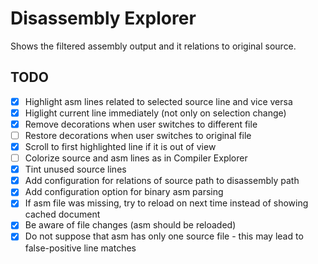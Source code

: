 # Disassembly Explorer

Shows the filtered assembly output and it relations to original source.

## TODO

- [x] Highlight asm lines related to selected source line and vice versa
- [x] Higlight current line immediately (not only on selection change)
- [x] Remove decorations when user switches to different file
- [ ] Restore decorations when user switches to original file
- [x] Scroll to first highlighted line if it is out of view
- [ ] Colorize source and asm lines as in Compiler Explorer
- [x] Tint unused source lines
- [x] Add configuration for relations of source path to disassembly path
- [x] Add configuration option for binary asm parsing
- [x] If asm file was missing, try to reload on next time instead of showing
      cached document
- [x] Be aware of file changes (asm should be reloaded)
- [x] Do not suppose that asm has only one source file - this may lead to
      false-positive line matches
